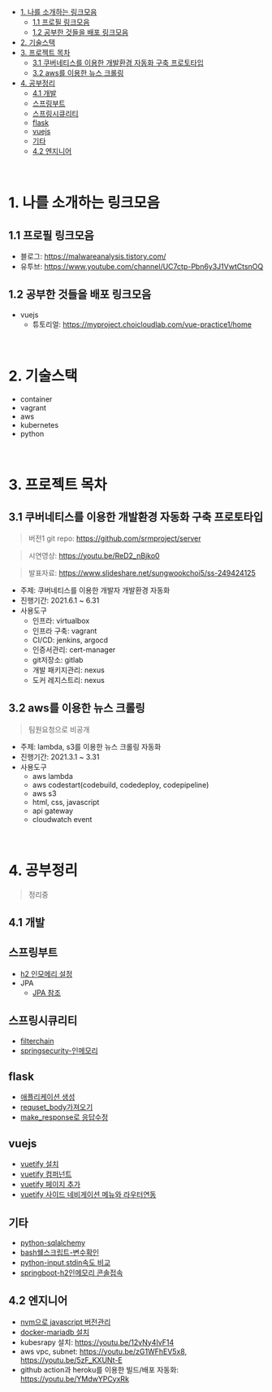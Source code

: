 - [1. 나를 소개하는 링크모음](#1-나를-소개하는-링크모음)
  - [1.1 프로필 링크모음](#11-프로필-링크모음)
  - [1.2 공부한 것들을 배포 링크모음](#12-공부한-것들을-배포-링크모음)
- [2. 기술스택](#2-기술스택)
- [3. 프로젝트 목차](#3-프로젝트-목차)
  - [3.1 쿠버네티스를 이용한 개발환경 자동화 구축 프로토타입](#31-쿠버네티스를-이용한-개발환경-자동화-구축-프로토타입)
  - [3.2 aws를 이용한 뉴스 크롤링](#32-aws를-이용한-뉴스-크롤링)
- [4. 공부정리](#4-공부정리)
  - [4.1 개발](#41-개발)
  - [스프링부트](#스프링부트)
  - [스프링시큐리티](#스프링시큐리티)
  - [flask](#flask)
  - [vuejs](#vuejs)
  - [기타](#기타)
  - [4.2 엔지니어](#42-엔지니어)

<br>

# 1. 나를 소개하는 링크모음
## 1.1 프로필 링크모음
* 블로그: https://malwareanalysis.tistory.com/
* 유투브: https://www.youtube.com/channel/UC7ctp-Pbn6y3J1VwtCtsnOQ

## 1.2 공부한 것들을 배포 링크모음
* vuejs
  * 튜토리얼: https://myproject.choicloudlab.com/vue-practice1/home

<br>

# 2. 기술스택
* container
* vagrant
* aws
* kubernetes
* python

<br>

# 3. 프로젝트 목차
## 3.1 쿠버네티스를 이용한 개발환경 자동화 구축 프로토타입
> 버전1 git repo: https://github.com/srmproject/server

> 시연영상: https://youtu.be/ReD2_nBjko0

> 발표자료: https://www.slideshare.net/sungwookchoi5/ss-249424125

* 주제: 쿠버네티스를 이용한 개발자 개발환경 자동화
* 진행기간: 2021.6.1 ~ 6.31
* 사용도구
  * 인프라: virtualbox
  * 인프라 구축: vagrant
  * CI/CD: jenkins, argocd
  * 인증서관리: cert-manager
  * git저장소: gitlab
  * 개발 패키지관리: nexus
  * 도커 레지스트리: nexus

## 3.2 aws를 이용한 뉴스 크롤링
> 팀원요청으로 비공개

* 주제: lambda, s3를 이용한 뉴스 크롤링 자동화
* 진행기간: 2021.3.1 ~ 3.31
* 사용도구
  * aws lambda
  * aws codestart(codebuild, codedeploy, codepipeline)
  * aws s3
  * html, css, javascript
  * api gateway
  * cloudwatch event

<br>

# 4. 공부정리
> 정리중
## 4.1 개발
## 스프링부트
* [h2 인모메리 설정](./documentation/springboot/inmemory_h2_configuration.md)
* JPA
  * [JPA 참조](./documentation/springboot/jpa/참조.md)
## 스프링시큐리티
* [filterchain](./documentation/springseucirty/filterchain.md)
* [springsecurity-인메모리](./documentation/springseucirty/InmemoryUser.md)
## flask
* [애플리케이션 생성](./documentation/flask/create_application.md)
* [requset_body가져오기](./documentation/flask/request_body.md)
* [make_response로 응답수정](./documentation/flask/make_response.md)
## vuejs
* [vuetify 설치](./documentation/vuejs/vuetify/install.md)
* [vuetify 컴퍼넌트](./documentation/vuejs/vuetify/required_vuetify_components.md)
* [vuetify 페이지 추가](./documentation/vuejs/vuetify/helloworld.md)
* [vuetify 사이드 네비게이션 메뉴와 라우터연동](./documentation/vuejs/vuetify/vlist-router.md)
## 기타
* [python-sqlalchemy](https://malwareanalysis.tistory.com/141)
* [bash쉘스크립트-변수확인](https://malwareanalysis.tistory.com/158)
* [python-input,stdin속도 비교](https://malwareanalysis.tistory.com/156)
* [springboot-h2인메모리 콘솔접속](https://malwareanalysis.tistory.com/160)

## 4.2 엔지니어
* [nvm으로 javascript 버전관리](https://malwareanalysis.tistory.com/145)
* [docker-mariadb 설치](https://malwareanalysis.tistory.com/140)
* kubesrapy 설치: https://youtu.be/12vNy4IvF14
* aws vpc, subnet: https://youtu.be/zG1WFhEV5x8, https://youtu.be/5zF_KXUNt-E
* github action과 heroku를 이용한 빌드/배포 자동화: https://youtu.be/YMdwYPCyxRk
